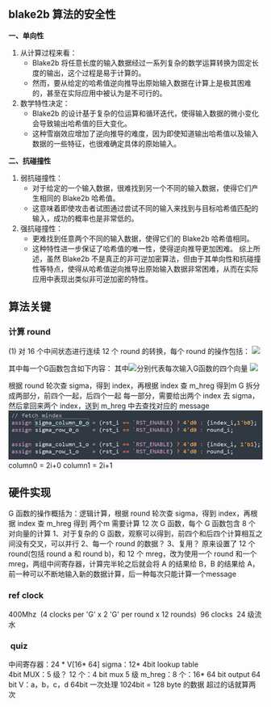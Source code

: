 ## blake2b 算法的安全性
**一、单向性**
1.  从计算过程来看：
    -   Blake2b 将任意长度的输入数据经过一系列复杂的数学运算转换为固定长度的输出，这个过程是易于计算的。
    -   然而，要从给定的哈希值逆向推导出原始输入数据在计算上是极其困难的，甚至在实际应用中被认为是不可行的。
2.  数学特性决定：
    -   Blake2b 的设计基于复杂的位运算和循环迭代，使得输入数据的微小变化会导致输出哈希值的巨大变化。
    -   这种雪崩效应增加了逆向推导的难度，因为即使知道输出哈希值以及输入数据的一些特征，也很难确定具体的原始输入。

**二、抗碰撞性**
1.  弱抗碰撞性：
    -   对于给定的一个输入数据，很难找到另一个不同的输入数据，使得它们产生相同的 Blake2b 哈希值。
    -   这意味着即使攻击者试图通过尝试不同的输入来找到与目标哈希值匹配的输入，成功的概率也是非常低的。
2.  强抗碰撞性：
    -   更难找到任意两个不同的输入数据，使得它们的 Blake2b 哈希值相同。
    -   这种特性进一步保证了哈希值的唯一性，使得逆向推导更加困难。
综上所述，虽然 Blake2b 不是真正的非可逆加密算法，但由于其单向性和抗碰撞性等特点，使得从哈希值逆向推导出原始输入数据非常困难，从而在实际应用中表现出类似非可逆加密的特性。

## 算法关键
### 计算 round
(1) 对 16 个中间状态进行连续 12 个 round 的转换，每个 round 的操作包括：
![](file:///C:\Users\ASUS\AppData\Local\Temp\ksohtml30480\wps1.jpg) 

其中每一个G函数包含如下内容：
其中![](file:///C:\Users\ASUS\AppData\Local\Temp\ksohtml30480\wps2.jpg)分别代表每次输入G函数的四个向量
![](file:///C:\Users\ASUS\AppData\Local\Temp\ksohtml30480\wps3.jpg)

根据 round 轮次查 sigma，得到 index，再根据 index 查 m_hreg 得到m
G 拆分成两部分，前四个一起，后四个一起
每一部分，需要给出两个 index 去 sigma，然后拿回来两个 index，送到 m_hreg 中去查找对应的 message
![](https://raw.githubusercontent.com/acdefg/cdn/main/obsidian/202409081636817.png)
column0 = 2i+0    column1 = 2i+1

## 硬件实现
G 函数的操作概括为：逻辑计算，根据 round 轮次查 sigma，得到 index，再根据 index 查 m_hreg 得到 两个m
需要计算 12 次 G 函数，每个 G 函数包含 8 个对向量的计算
1、对于复杂的 G 函数，观察可以得到，前四个和后四个计算相互之间没有交叉，可以并行
2、每一个 round 的数据？
3、复用？
	原来设置了 12 个 round(包括 round a 和 round b)，和 12 个 mreg，改为使用一个 round 和一个 mreg，两组中间寄存器，计算完半轮之后就会将 A 的结果给 B，B 的结果给 A，前一种可以不断地输入新的数据计算，后一种每次只能计算一个message
### ref clock
400Mhz
 (4 clocks per 'G' x 2 'G' per round x 12 rounds)
 96 clocks
 24 级流水
###  quiz

中间寄存器：24 * V[16* 64]
sigma：12* 4bit lookup table   
4bit MUX：5 级？
12 个：4 bit mux 5 级
m_hreg：8 个：16* 64 bit output 64 bit
V：a，b，c，d 64bit
一次处理 1024bit = 128 byte 的数据
超过的话就算两次